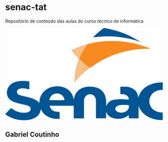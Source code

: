 # senac-tat
Repositório de conteúdo das aulas do curso técnico de informática

![senac](https://github.com/BielCoutinho/senac-tat/blob/main/UC1/ASSETS/1200px-Senac_logo.png)

## Gabriel Coutinho
